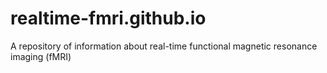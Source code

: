 realtime-fmri.github.io
=======================

A repository of information about real-time functional magnetic resonance imaging (fMRI)
